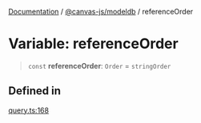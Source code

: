 [Documentation](../../../packages.md) / [@canvas-js/modeldb](../index.md) / referenceOrder

# Variable: referenceOrder

> `const` **referenceOrder**: `Order` = `stringOrder`

## Defined in

[query.ts:168](https://github.com/canvasxyz/canvas/blob/62d177fb446565afa753f83091e84331fbd47245/packages/modeldb/src/query.ts#L168)
